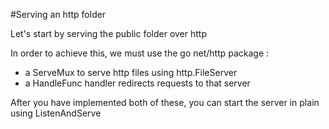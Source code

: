 #Serving an http folder

Let's start by serving the public folder over http

In order to achieve this, we must use the go net/http package :
- a ServeMux to serve http files using http.FileServer
- a HandleFunc handler redirects requests to that server 

After you have implemented both of these, you can start the server in plain using ListenAndServe 

